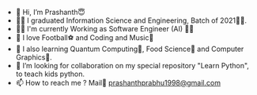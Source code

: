 - 👋 Hi, I’m Prashanth:innocent:
- :man_student: I graduated Information Science and Engineering, Batch of 2021:man_technologist:.
- :blond_haired_man: I'm currently Working as Software Engineer (AI) :man_office_worker:
- 👀 I love Football:soccer: and Coding and Music:violin:
- 🌱 I also learning Quantum Computing:game_die:, Food Science:chocolate_bar: and Computer Graphics:tropical_fish:.
- 💞️ I’m looking for collaboration on my special repository "Learn Python", to teach kids python.
- 📫 How to reach me ? Mail:incoming_envelope: prashanthprabhu1998@gmail.com 
